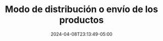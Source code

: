 ---
weight: 515
title: "Modo de distribución o envío de los productos"
description: "Modo de distribución o envío de los productos"
icon: "category"
color: "primary"
date: "2024-04-08T23:13:49-05:00"
lastmod: "2024-04-08T23:13:49-05:00"
draft: false
toc: true
---